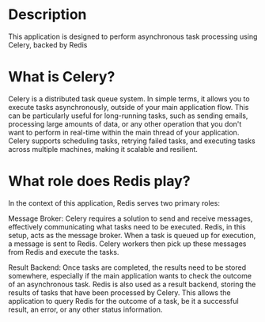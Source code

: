 # Description
This application is designed to perform asynchronous task processing using Celery, backed by Redis
# What is Celery?
Celery is a distributed task queue system. In simple terms, it allows you to execute tasks asynchronously, outside of your main application flow. This can be particularly useful for long-running tasks, such as sending emails, processing large amounts of data, or any other operation that you don't want to perform in real-time within the main thread of your application. Celery supports scheduling tasks, retrying failed tasks, and executing tasks across multiple machines, making it scalable and resilient. 
# What role does Redis play?  
In the context of this application, Redis serves two primary roles:  

Message Broker: Celery requires a solution to send and receive messages, effectively communicating what tasks need to be executed. Redis, in this setup, acts as the message broker. When a task is queued up for execution, a message is sent to Redis. Celery workers then pick up these messages from Redis and execute the tasks.

Result Backend: Once tasks are completed, the results need to be stored somewhere, especially if the main application wants to check the outcome of an asynchronous task. Redis is also used as a result backend, storing the results of tasks that have been processed by Celery. This allows the application to query Redis for the outcome of a task, be it a successful result, an error, or any other status information.  

